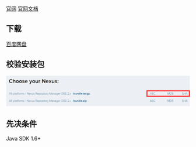 
[官网](https://www.sonatype.com/nexus-repository-oss)       [官网文档](https://help.sonatype.com/repomanager2)

## 下载

[百度网盘](https://pan.baidu.com/s/1eJi_mPPJqI5aeQL9qt4cEQ)

## 校验安装包

![](res/1.png)

## 先决条件

Java SDK 1.6+
